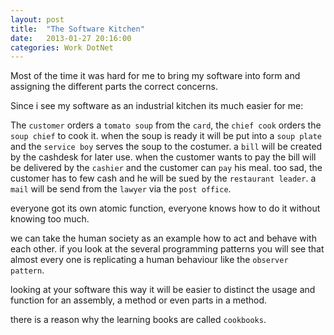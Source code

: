 ```yaml
---
layout: post
title:  "The Software Kitchen"
date:   2013-01-27 20:16:00
categories: Work DotNet
---
```


Most of the time it was hard for me to bring my software into form and assigning the different parts the correct concerns.

Since i see my software as an industrial kitchen its much easier for me:

The `customer` orders a `tomato soup` from the `card`, the `chief cook` orders the `soup chief` to cook it. when the soup is ready it will be put into a `soup plate` and the `service boy` serves the soup to the costumer. a `bill` will be created by the cashdesk for later use. when the customer wants to pay the bill will be delivered by the `cashier` and the customer can `pay` his meal. too sad, the customer has to few cash and he will be sued by the `restaurant leader`. a `mail` will be send from the `lawyer` via the `post office`.

everyone got its own atomic function, everyone knows how to do it without knowing too much.

we can take the human society as an example how to act and behave with each other. if you look at the several programming patterns you will see that almost every one is replicating a human behaviour like the `observer pattern`.

looking at your software this way it will be easier to distinct the usage and function for an assembly, a method or even parts in a method.

there is a reason why the learning books are called `cookbooks`.